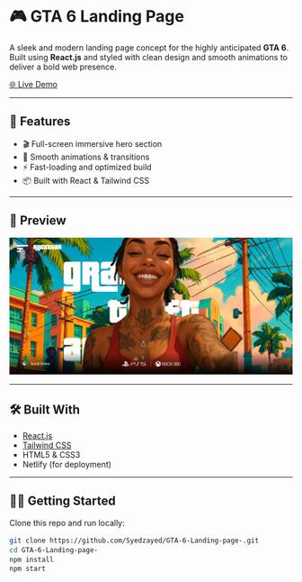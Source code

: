 # 🎮 GTA 6 Landing Page

A sleek and modern landing page concept for the highly anticipated **GTA 6**. Built using **React.js** and styled with clean design and smooth animations to deliver a bold web presence.

[🌐 Live Demo](https://gta6landingpage9.netlify.app/)

---

## 🚀 Features

- 🎬 Full-screen immersive hero section  
- 🎨 Smooth animations & transitions  
- ⚡ Fast-loading and optimized build  
- 📦 Built with React & Tailwind CSS

---

## 📸 Preview

![GTA 6 Landing Screenshot](https://github.com/Syedzayed/GTA-6-Landing-page-/blob/main/public/Screenshot.png?raw=true)

---

## 🛠️ Built With

- [React.js](https://reactjs.org/)
- [Tailwind CSS](https://tailwindcss.com/)
- HTML5 & CSS3
- Netlify (for deployment)

---

## 🧑‍💻 Getting Started

Clone this repo and run locally:

```bash
git clone https://github.com/Syedzayed/GTA-6-Landing-page-.git
cd GTA-6-Landing-page-
npm install
npm start
